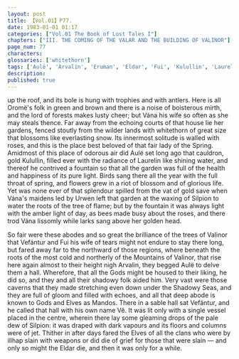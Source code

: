 ```yaml
---
layout: post
title: 【Vol.01】P77.
date: 1983-01-01 01:17
categories: ["Vol.01 The Book of Lost Tales I"]
chapters: ["III. THE COMING OF THE VALAR AND THE BUILDING OF VALINOR"]
page_num: 77
characters: 
glossaries: ['whitethorn']
tags: ['Aulë', 'Arvalin', 'Eruman', 'Eldar', 'Fui', 'Kulullin', 'Laurelin', 'Mandos', 'Mountains of Valinor', 'Oromë', 'Shadowy Seas']
description: 
published: true
---
```


<p style="text-indent: 0;">
up the roof, and its bole is hung with trophies and with antlers. Here is all Oromë's folk in green and brown and there is a noise of boisterous mirth, and the lord of forests makes lusty cheer; but Vána his wife so often as she may steals thence. Far away from the echoing courts of that house lie her gardens, fenced stoutly from the wilder lands with whitethorn of great size that blossoms like everlasting snow. Its innermost solitude is walled with roses, and this is the place best beloved of that fair lady of the Spring. Amidmost of this place of odorous air did Aulë set long ago that cauldron, gold Kulullin, filled ever with the radiance of Laurelin like shining water, and thereof he contrived a fountain so that all the garden was full of the health and happiness of its pure light. Birds sang there all the year with the full throat of spring, and flowers grew in a riot of blossom and of glorious life. Yet was none ever of that splendour spilled from the vat of gold save when Vána's maidens led by Urwen left that garden at the waxing of Silpion to water the roots of the tree of flame; but by the fountain it was always light with the amber light of day, as bees made busy about the roses, and there trod Vána lissomly while larks sang above her golden head.
</p>

So fair were these abodes and so great the brilliance of the trees of Valinor that Vefántur and Fui his wife of tears might not endure to stay there long, but fared away far to the northward of those regions, where beneath the roots of the most cold and northerly of the Mountains of Valinor, that rise here again almost to their height nigh Arvalin, they begged Aulë to delve them a hall. Wherefore, that all the Gods might be housed to their liking, he did so, and they and all their shadowy folk aided him. Very vast were those caverns that they made stretching even down under the Shadowy Seas, and they are full of gloom and filled with echoes, and all that deep abode is known to Gods and Elves as Mandos. There in a sable hall sat Vefántur, and he called that hall with his own name Vê. It was lit only with a single vessel placed in the centre, wherein there lay some gleaming drops of the pale dew of Silpion: it was draped with dark vapours and its floors and columns were of jet. Thither in after days fared the Elves of all the clans who were by illhap slain with weapons or did die of grief for those that were slain — and only so might the Eldar die, and then it was only for a while.

